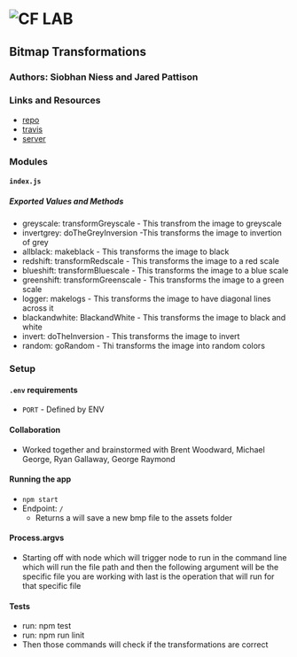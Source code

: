 ![CF](http://i.imgur.com/7v5ASc8.png) LAB
=================================================

## Bitmap Transformations

### Authors: Siobhan Niess and Jared Pattison

### Links and Resources
* [repo](https://github.com/niesssiobhan/05-project)
* [travis](http://xyz.com)
* [server](https://niess-pattison-05-lab.herokuapp.com/)

### Modules
#### `index.js`
##### Exported Values and Methods
* greyscale: transformGreyscale - This transfrom the image to greyscale
*  invertgrey: doTheGreyInversion -This transforms the image to invertion of grey
*  allblack: makeblack - This transforms the image to black
*  redshift: transformRedscale - This transforms the image to a red scale
*  blueshift: transformBluescale - This transforms the image to a blue scale
*  greenshift: transformGreenscale - This transforms the image to a green scale
*  logger: makelogs - This transforms the image to have diagonal lines across it 
*  blackandwhite: BlackandWhite - This transforms the image to black and white
*  invert: doTheInversion - This transforms the image to invert
*  random: goRandom - Thi transforms the image into random colors 

### Setup
#### `.env` requirements
* `PORT` - Defined by ENV

#### Collaboration
* Worked together and brainstormed with Brent Woodward, Michael George, Ryan Gallaway, George Raymond

#### Running the app
* `npm start`
* Endpoint: `/`
  * Returns a will save a new bmp file to the assets folder

#### Process.argvs
* Starting off with node which will trigger node to run in the command line which will run the file path and then the following argument will be the specific file you are working with last is the operation that will run for that specific file

#### Tests
* run: npm test
* run: npm run linit
* Then those commands will check if the transformations are correct